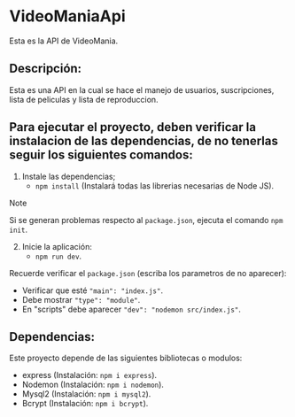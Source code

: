 # VideoManiaApi
Esta es la API de VideoMania.

## Descripción:
Esta es una API en la cual se hace el manejo de usuarios, suscripciones, lista de peliculas y lista de reproduccion.

## Para ejecutar el proyecto, deben verificar la instalacion de las dependencias, de no tenerlas seguir los siguientes comandos:
1. Instale las dependencias;
    - `npm install` (Instalará todas las librerias necesarias de Node JS).

> [!NOTE]
> Si se generan problemas respecto al `package.json`, ejecuta el comando `npm init`.

2. Inicie la aplicación:
    - `npm run dev`.

Recuerde verificar el `package.json` (escriba los parametros de no aparecer):
* Verificar que esté `"main": "index.js"`.
* Debe mostrar `"type": "module"`.
* En "scripts" debe aparecer `"dev": "nodemon src/index.js"`.

## Dependencias:
Este proyecto depende de las siguientes bibliotecas o modulos:

* express (Instalación: `npm i express`).
* Nodemon (Instalación: `npm i nodemon`).
* Mysql2 (Instalación: `npm i mysql2`).
* Bcrypt (Instalación: `npm i bcrypt`).

